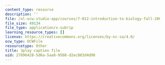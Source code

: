 ```yaml
---
content_type: resource
description: ''
file: /ol-ocw-studio-app/courses/7-012-introduction-to-biology-fall-2004/278964285d6a5aa89508d2ec883d4d98_BAldLXDPWZM.vtt
file_size: 49134
file_type: application/x-subrip
learning_resource_types: []
license: https://creativecommons.org/licenses/by-nc-sa/4.0/
ocw_type: OCWFile
resourcetype: Other
title: 3play caption file
uid: 27896428-5d6a-5aa8-9508-d2ec883d4d98
---
```

